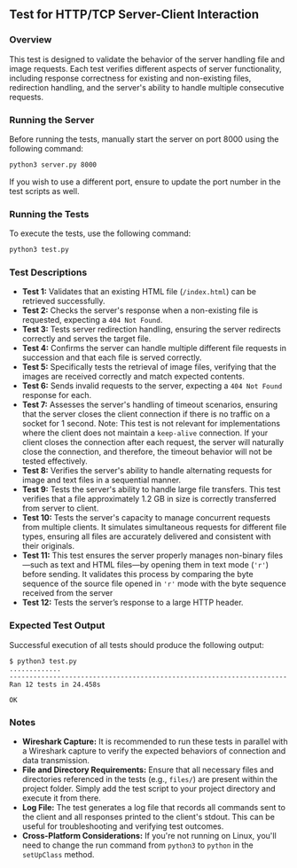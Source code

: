 
## Test for HTTP/TCP Server-Client Interaction

### Overview
This test is designed to validate the behavior of the server handling file and image requests. Each test verifies different aspects of server functionality, including response correctness for existing and non-existing files, redirection handling, and the server's ability to handle multiple consecutive requests.

### Running the Server
Before running the tests, manually start the server on port 8000 using the following command:

```bash
python3 server.py 8000
```

If you wish to use a different port, ensure to update the port number in the test scripts as well.

### Running the Tests
To execute the tests, use the following command:

```bash
python3 test.py
```

### Test Descriptions
- **Test 1:** Validates that an existing HTML file (`/index.html`) can be retrieved successfully.
- **Test 2:** Checks the server's response when a non-existing file is requested, expecting a `404 Not Found`.
- **Test 3:** Tests server redirection handling, ensuring the server redirects correctly and serves the target file.
- **Test 4:** Confirms the server can handle multiple different file requests in succession and that each file is served correctly.
- **Test 5:** Specifically tests the retrieval of image files, verifying that the images are received correctly and match expected contents.
- **Test 6:** Sends invalid requests to the server, expecting a `404 Not Found` response for each.
- **Test 7:** Assesses the server's handling of timeout scenarios, ensuring that the server closes the client connection if there is no traffic on a socket for 1 second. Note: This test is not relevant for implementations where the client does not maintain a `keep-alive` connection. If your client closes the connection after each request, the server will naturally close the connection, and therefore, the timeout behavior will not be tested effectively.
- **Test 8:** Verifies the server's ability to handle alternating requests for image and text files in a sequential manner.
- **Test 9:** Tests the server's ability to handle large file transfers. This test verifies that a file approximately 1.2 GB in size is correctly transferred from server to client.
- **Test 10:** Tests the server's capacity to manage concurrent requests from multiple clients. It simulates simultaneous requests for different file types, ensuring all files are accurately delivered and consistent with their originals.
- **Test 11:** This test ensures the server properly manages non-binary files—such as text and HTML files—by opening them in text mode (`'r'`) before sending. It validates this process by comparing the byte sequence of the source file opened in `'r'` mode with the byte sequence received from the server
- **Test 12:** Tests the server’s response to a large HTTP header.

### Expected Test Output
Successful execution of all tests should produce the following output:

```
$ python3 test.py
.............
----------------------------------------------------------------------
Ran 12 tests in 24.458s

OK
```

### Notes
- **Wireshark Capture:** It is recommended to run these tests in parallel with a Wireshark capture to verify the expected behaviors of connection and data transmission.
- **File and Directory Requirements:** Ensure that all necessary files and directories referenced in the tests (e.g., `files/`) are present within the project folder. Simply add the test script to your project directory and execute it from there.
- **Log File:** The test generates a log file that records all commands sent to the client and all responses printed to the client's stdout. This can be useful for troubleshooting and verifying test outcomes.
- **Cross-Platform Considerations:** If you're not running on Linux, you'll need to change the run command from `python3` to `python` in the `setUpClass` method.
